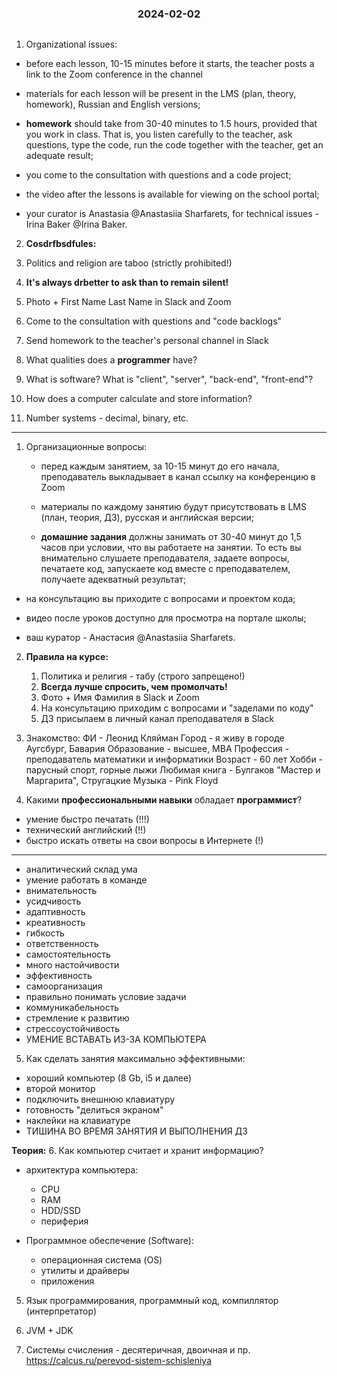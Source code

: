 <h3 style="text-align: center; padding-bottom: 14px">2024-02-02</h3>

1. Organizational issues:

- before each lesson, 10-15 minutes before it starts, the teacher posts a link to the Zoom conference in the channel

- materials for each lesson will be present in the LMS (plan, theory, homework), Russian and English versions;

- **homework** should take from 30-40 minutes to 1.5 hours, provided that you work in class.
  That is, you listen carefully to the teacher, ask questions, type the code,
  run the code together with the teacher, get an adequate result;

- you come to the consultation with questions and a code project;

- the video after the lessons is available for viewing on the school portal;

- your curator is Anastasia @Anastasiia Sharfarets, for technical issues - Irina Baker @Irina Baker.

2. **Cosdrfbsdfules:**
1. Politics and religion are taboo (strictly prohibited!)
2. **It's always drbetter to ask than to remain silent!**
3. Photo + First Name Last Name in Slack and Zoom
4. Come to the consultation with questions and "code backlogs"
5. Send homework to the teacher's personal channel in Slack

3. What qualities does a **programmer** have?

4. What is software?
   What is "client", "server", "back-end", "front-end"?

5. How does a computer calculate and store information?

6. Number systems - decimal, binary, etc.

___

1. Организационные вопросы:

    - перед каждым занятием, за 10-15 минут до его начала, преподаватель выкладывает в канал ссылку на
      конференцию в Zoom

    - материалы по каждому занятию будут присутствовать в LMS (план, теория, ДЗ), русская и английская версии;

    - **домашние задания** должны занимать от 30-40 минут до 1,5 часов при условии, что вы работаете на занятии.
      То есть вы внимательно слушаете преподавателя, задаете вопросы, печатаете код,
      запускаете код вместе с преподавателем, получаете адекватный результат;

- на консультацию вы приходите с вопросами и проектом кода;

- видео после уроков доступно для просмотра на портале школы;

- ваш куратор - Анастасия @Anastasiia Sharfarets.

2. **Правила на курсе:**
    1. Политика и религия - табу (строго запрещено!)
    2. **Всегда лучше спросить, чем промолчать!**
    3. Фото + Имя Фамилия в Slack и Zoom
    4. На консультацию приходим с вопросами и "заделами по коду"
    5. ДЗ присылаем в личный канал преподавателя в Slack

3. Знакомство:
ФИ - Леонид Кляйман
Город - я живу в городе Аугсбург, Бавария
Образование - высшее, MBA
Профессия - преподаватель математики и информатики
Возраст - 60 лет
Хобби - парусный спорт, горные лыжи
Любимая книга - Булгаков "Мастер и Маргарита", Стругацкие
Музыка - Pink Floyd

4. Какими **профессиональными навыки** обладает **программист**?
- умение быстро печатать (!!!) 
- технический английский (!!)
- быстро искать ответы на свои вопросы в Интернете (!)
- -------------------------------------------------------
- аналитический склад ума
- умение работать в команде
- внимательность
- усидчивость
- адаптивность
- креативность
- гибкость
- ответственность
- самостоятельность 
- много настойчивости
- эффективность
- самоорганизация
- правильно понимать условие задачи
- коммуникабельность
- стремление к развитию
- стрессоустойчивость 
- УМЕНИЕ ВСТАВАТЬ ИЗ-ЗА КОМПЬЮТЕРА

5. Как сделать занятия максимально эффективными:
- хороший компьютер (8 Gb, i5 и далее)
- второй монитор
- подключить внешнюю клавиатуру
- готовность "делиться экраном"
- наклейки на клавиатуре
- ТИШИНА ВО ВРЕМЯ ЗАНЯТИЯ И ВЫПОЛНЕНИЯ ДЗ

**Теория:**
6. Как компьютер считает и хранит информацию?
- архитектура компьютера:
  - CPU 
  - RAM
  - HDD/SSD
  - периферия

- Программное обеcпечение (Software):
  - операционная система (OS)
  - утилиты и драйверы
  - приложения

5. Язык программирования, программный код, компиллятор (интерпретатор)

6. JVM + JDK 

7. Системы счисления - десятеричная, двоичная и пр.
   https://calcus.ru/perevod-sistem-schisleniya

